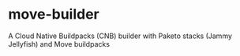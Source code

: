 # move-builder
A Cloud Native Buildpacks (CNB) builder with Paketo stacks (Jammy Jellyfish) and Move buildpacks
